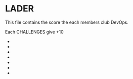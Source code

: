 # LADER

This file contains the score the each members club DevOps.

Each CHALLENGES give +10

-
-
-
-
-
-
-
